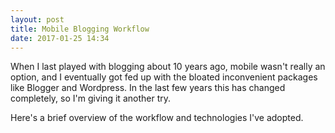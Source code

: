 ```yaml
---
layout: post
title: Mobile Blogging Workflow
date: 2017-01-25 14:34
---
```

When I last played with blogging about 10 years ago, mobile wasn't really an option, and I eventually got fed up with the bloated inconvenient packages like Blogger and Wordpress. In the last few years this has changed completely, so I'm giving it another try.

Here's a brief overview of the workflow and technologies I've adopted.